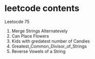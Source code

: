 # leetcode contents
Leetocde 75
1. Merge Strings Alternatevely
2. Can Place Flowers
3. Kids with gredatest number of Candies
4. Greatest_Common_Divisor_of_Strings
5. Reverse Vowels of a String
